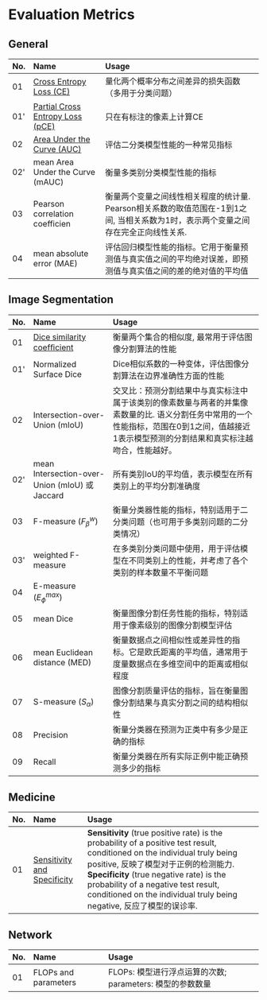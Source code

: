 # Evaluation Metrics

## General
**No.**|**Name**|**Usage**
:- |:- |:-
01 | [Cross Entropy Loss (CE)](https://zhuanlan.zhihu.com/p/54066141) | 量化两个概率分布之间差异的损失函数（多用于分类问题）
01'| [Partial Cross Entropy Loss (pCE)](https://pengyizhang.github.io/2020/04/12/partial-CrossEntropy/) | 只在有标注的像素上计算CE
02 | [Area Under the Curve (AUC)](https://developers.google.com/machine-learning/crash-course/classification/roc-and-auc) |评估二分类模型性能的一种常见指标
02'| mean Area Under the Curve (mAUC) |衡量多类别分类模型性能的指标
03 | Pearson correlation coefficien | 衡量两个变量之间线性相关程度的统计量. Pearson相关系数的取值范围在-1到1之间, 当相关系数为1时，表示两个变量之间存在完全正向线性关系.
04 | mean absolute error (MAE) | 评估回归模型性能的指标。它用于衡量预测值与真实值之间的平均绝对误差，即预测值与真实值之间的差的绝对值的平均值

## Image Segmentation
**No.**|**Name**|**Usage**
:- |:- |:-
01|[Dice similarity coefﬁcient](https://en.wikipedia.org/wiki/S%C3%B8rensen%E2%80%93Dice_coefficient)|衡量两个集合的相似度, 最常用于评估图像分割算法的性能
01'|Normalized Surface Dice|Dice相似系数的一种变体，评估图像分割算法在边界准确性方面的性能
02 |Intersection-over-Union (mIoU) |交叉比：预测分割结果中与真实标注中属于该类别的像素数量与两者的并集像素数量的比. 语义分割任务中常用的一个性能指标，范围在0到1之间，值越接近1表示模型预测的分割结果和真实标注越吻合，性能越好。
02' | mean Intersection-over-Union (mIoU) 或 Jaccard|所有类别IoU的平均值，表示模型在所有类别上的平均分割准确度
03 | F-measure ($F^w_{\beta}$) | 衡量分类器性能的指标，特别适用于二分类问题（也可用于多类别问题的二分类情况）
03' | weighted F-measure | 在多类别分类问题中使用，用于评估模型在不同类别上的性能，并考虑了各个类别的样本数量不平衡问题
04 | E-measure ($E^{max}_{\phi}$) | 
05 | mean Dice | 衡量图像分割任务性能的指标，特别适用于像素级别的图像分割模型评估
06 | mean Euclidean distance (MED) |衡量数据点之间相似性或差异性的指标。它是欧氏距离的平均值，通常用于度量数据点在多维空间中的距离或相似程度 
07 | S-measure ($S_\alpha$) |图像分割质量评估的指标，旨在衡量图像分割结果与真实分割之间的结构相似性 
08 | Precision |衡量分类器在预测为正类中有多少是正确的指标 
09 | Recall |衡量分类器在所有实际正例中能正确预测多少的指标 

## Medicine
**No.**|**Name**|**Usage**
:- |:- |:-
01 |[Sensitivity and Specificity](https://en.wikipedia.org/wiki/Sensitivity_and_specificity)|**Sensitivity** (true positive rate) is the probability of a positive test result, conditioned on the individual truly being positive, 反映了模型对于正例的检测能力. **Specificity** (true negative rate) is the probability of a negative test result, conditioned on the individual truly being negative, 反应了模型的误诊率.

## Network
**No.**|**Name**|**Usage**
:- |:- |:-
01 | FLOPs and parameters | FLOPs: 模型进行浮点运算的次数; parameters: 模型的参数数量